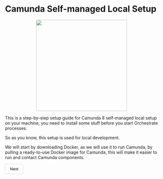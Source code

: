 
<style>
    h1 a {
        display: none;
    }
    img {
         display: block;
         margin: auto auto;
         width: 300px
    }
    button {
        background-color: transparent;
        padding: 0.5rem 1rem;
        cursor: pointer;
        border: none;
         border-radius: 5px;
        box-shadow: rgba(0, 0, 0, 0.02) 0px 1px 3px 0px, rgba(27, 31, 35, 0.15) 0px 0px 0px 1px;
    }
    button a {
        text-decoration: none;
        color: black;
    }
</style>

# Camunda Self-managed Local Setup

<img src = "https://camunda.com/wp-content/uploads/camunda/blog-images/4-icon.png">

This is a step-by-step setup guide for Camunda 8 self-managed local setup on your machine, you need to install some stuff before you start Orchestrate processes.

So as you know, this setup is used for local development.

We will start by downloading Docker, as we will use it to run Camunda, by pulling a ready-to-use Docker image for Camunda, this will make it easier to run and contact Camunda components.

<button><a href="https://rb.gy/8p0a25">Next</a></button>

